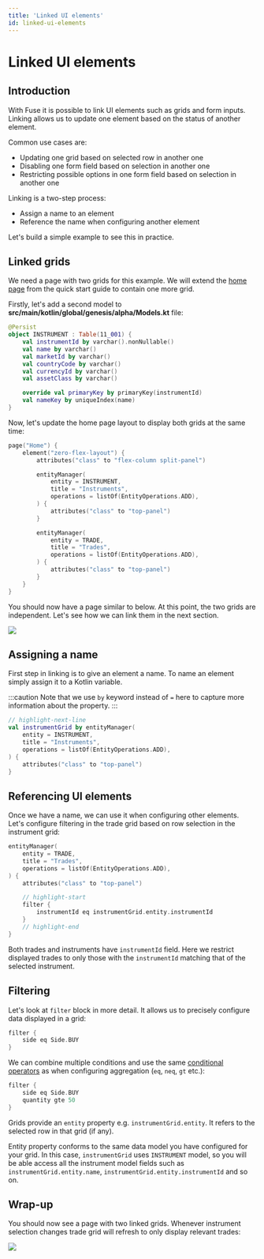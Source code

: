 ```yaml
---
title: 'Linked UI elements'
id: linked-ui-elements
---
```


# Linked UI elements

## Introduction

With Fuse it is possible to link UI elements such as grids and form inputs. Linking allows us to update one element based on the status of another element.

Common use cases are:

- Updating one grid based on selected row in another one
- Disabling one form field based on selection in another one
- Restricting possible options in one form field based on selection in another one

Linking is a two-step process:

* Assign a name to an element
* Reference the name when configuring another element

Let's build a simple example to see this in practice.

## Linked grids

We need a page with two grids for this example. We will extend the [home page](/fuse/quick-start/add-features/#grid) from the quick start guide to contain one more grid.

Firstly, let's add a second model to **src/main/kotlin/global/genesis/alpha/Models.kt** file:

```kotlin
@Persist
object INSTRUMENT : Table(11_001) {
    val instrumentId by varchar().nonNullable()
    val name by varchar()
    val marketId by varchar()
    val countryCode by varchar()
    val currencyId by varchar()
    val assetClass by varchar()

    override val primaryKey by primaryKey(instrumentId)
    val nameKey by uniqueIndex(name)
}
```

Now, let's update the home page layout to display both grids at the same time:

```kotlin
page("Home") {
    element("zero-flex-layout") {
        attributes("class" to "flex-column split-panel")

        entityManager(
            entity = INSTRUMENT,
            title = "Instruments",
            operations = listOf(EntityOperations.ADD),
        ) {
            attributes("class" to "top-panel")
        }

        entityManager(
            entity = TRADE,
            title = "Trades",
            operations = listOf(EntityOperations.ADD),
        ) {
            attributes("class" to "top-panel")
        }
    }
}
```

You should now have a page similar to below. At this point, the two grids are independent. Let's see how we can link them in the next section.

![](/img/gpl-seed-grids.png)

## Assigning a name

First step in linking is to give an element a name. To name an element simply assign it to a Kotlin variable.

:::caution
Note that we use `by` keyword instead of `=` here to capture more information about the property.
:::

```kotlin
// highlight-next-line
val instrumentGrid by entityManager(
    entity = INSTRUMENT,
    title = "Instruments",
    operations = listOf(EntityOperations.ADD),
) {
    attributes("class" to "top-panel")
}
```

## Referencing UI elements

Once we have a name, we can use it when configuring other elements. Let's configure filtering in the trade grid based on row selection in the instrument grid:

```kotlin
entityManager(
    entity = TRADE,
    title = "Trades",
    operations = listOf(EntityOperations.ADD),
) {
    attributes("class" to "top-panel")

    // highlight-start
    filter {
        instrumentId eq instrumentGrid.entity.instrumentId
    }
    // highlight-end
}
```

Both trades and instruments have `instrumentId` field. Here we restrict displayed trades to only those with the `instrumentId` matching that of the selected instrument.

## Filtering

Let's look at `filter` block in more detail. It allows us to precisely configure data displayed in a grid:

```kotlin
filter {
    side eq Side.BUY
}
```

We can combine multiple conditions and use the same [conditional operators](/fuse/features/aggregation/#simple-conditions) as when configuring aggregation (`eq`, `neq`, `gt` etc.):

```kotlin
filter {
    side eq Side.BUY
    quantity gte 50
}
```

Grids provide an `entity` property e.g. `instrumentGrid.entity`. It refers to the selected row in that grid (if any).

Entity property conforms to the same data model you have configured for your grid. In this case, `instrumentGrid` uses `INSTRUMENT` model, so you will be able access all the instrument model fields such as `instrumentGrid.entity.name`, `instrumentGrid.entity.instrumentId` and so on.

## Wrap-up

You should now see a page with two linked grids. Whenever instrument selection changes trade grid will refresh to only display relevant trades:

![](/img/gpl-seed-grids-linked.png)
